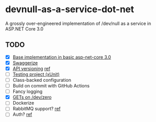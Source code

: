 # devnull-as-a-service-dot-net

A grossly over-engineered implementation of /dev/null as a service in ASP.NET Core 3.0

## TODO

- [x] [Base implementation in basic asp-net-core 3.0](https://github.com/stephen-riley/devnull-as-a-service-dot-net/tree/base-implementation)
- [x] [Swaggerize](https://github.com/stephen-riley/devnull-as-a-service-dot-net/tree/swaggerized)
- [x] [API versioning](https://github.com/stephen-riley/devnull-as-a-service-dot-net/tree/api-versioning) [ref](https://youtu.be/WFEE5yVJwGU)
- [ ] [Testing project (xUnit)](https://github.com/stephen-riley/devnull-as-a-service-dot-net/tree/added-tests)
- [ ] Class-backed configuration
- [ ] Build on commit with GitHub Actions
- [ ] Fancy logging
- [x] [GETs on /dev/zero](https://github.com/stephen-riley/devnull-as-a-service-dot-net/tree/support-gets)
- [ ] Dockerize
- [ ] RabbitMQ support? [ref](https://www.tutorialdocs.com/article/dotnet-generic-host.html)
- [ ] Auth? [ref](https://auth0.com/blog/how-to-build-and-secure-web-apis-with-aspnet-core-3/)
